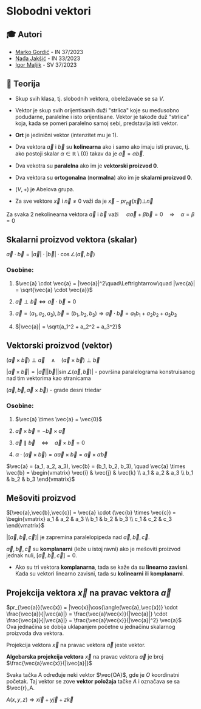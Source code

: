 # Slobodni vektori

## 🎓 Autori

- [Marko Gordić](https://github.com/MarkoGordic) - IN 37/2023
- [Nađa Jakšić](https://github.com/nadjaaaj) - IN 33/2023
- [Igor Maljik](https://github.com/IgorMaljik) - SV 37/2023

## 📜 Teorija

- Skup svih klasa, tj. slobodnih vektora, obeležavaće se sa $V$.

- Vektor je skup svih orijentisanih duži "strlica" koje su međusobno podudarne, paralelne i isto orijentisane. Vektor je takođe duž "strlica" koja, kada se pomeri paralelno samoj sebi, predstavlja isti vektor.

- **Ort** je jedinični vektor (intenzitet mu je 1).

- Dva vektora $\vec{a}$ i $\vec{b}$ su **kolinearna** ako i samo ako imaju isti pravac, tj. ako postoji skalar $\alpha \in \mathbb{R} \setminus \{0\}$ takav da je $\vec{a} = \alpha \vec{b}$.

- Dva vekotra su **paralelna** ako im je **vektorski proizvod 0**.

- Dva vektora su **ortogonalna** (**normalna**) ako im je **skalarni proizvod 0**.

- $(V,+)$ je Abelova grupa.

- Za sve vektore $\vec{x}$ i $\vec{n} \neq 0$ važi da je $\vec{x} - pr_{\vec{n}}(\vec{x}) \bot \vec{n}$

Za svaka 2 nekolinearna vektora $\vec{a}$ i $\vec{b}$ važi $\quad \alpha\vec{a} + \beta\vec{b} = 0 \quad \Rightarrow \quad \alpha = \beta = 0$

## Skalarni proizvod vektora (skalar)

$\vec{a} \cdot \vec{b} = |\vec{a}| \cdot |\vec{b}| \cdot \cos \angle {(\vec{a}, \vec{b})}$

### Osobine:

1) $\vec{a} \cdot \vec{a} = |\vec{a}|^2\quad\Leftrightarrow\quad |\vec{a}| = \sqrt{\vec{a} \cdot \vec{a}}$

2) $\vec{a} \perp \vec{b} \Leftrightarrow \vec{a} \cdot \vec{b} = 0$

3) $\vec{a} = (a_1,a_2,a_3), \vec{b} = (b_1,b_2,b_3) \Rightarrow \vec{a} \cdot \vec{b} = a_1b_1 + a_2b_2 + a_3b_3$

4) $|\vec{a}| = \sqrt{a_1^2 + a_2^2 + a_3^2}$

## Vektorski proizvod (vektor)

$(\vec{a} \times \vec{b}) \perp \vec{a} \quad\land\quad (\vec{a} \times \vec{b}) \perp \vec{b}$

$|\vec{a} \times \vec{b}| = |\vec{a}||\vec{b}||\sin\angle(\vec{a},\vec{b})|$ - površina paralelograma konstruisanog nad tim vektorima kao stranicama

$(\vec{a},\vec{b},\vec{a}\times\vec{b})$ - grade desni triedar

### Osobine:

1) $\vec{a} \times \vec{a} = \vec{0}$

2) $\vec{a} \times \vec{b} = -\vec{b} \times \vec{a}$

3) $\vec{a} \parallel \vec{b} \quad\Leftrightarrow\quad \vec{a} \times \vec{b} = 0$

4) $\alpha \cdot (\vec{a} \times \vec{b}) = \alpha\vec{a} \times \vec{b} = \vec{a} \times \alpha \vec{b}$

$\vec{a} = (a_1, a_2, a_3), \vec{b} = (b_1, b_2, b_3), \quad \vec{a} \times \vec{b} =
\begin{vmatrix}
\vec{i} & \vec{j} & \vec{k} \\
a_1 & a_2 & a_3 \\
b_1 & b_2 & b_3
\end{vmatrix}$

## Mešoviti proizvod

$[\vec{a},\vec{b},\vec{c}] = \vec{a} \cdot (\vec{b} \times \vec{c}) = 
\begin{vmatrix}
a_1 & a_2 & a_3 \\
b_1 & b_2 & b_3 \\
c_1 & c_2 & c_3
\end{vmatrix}$

$|[\vec{a},\vec{b},\vec{c}]|$ je zapremina paralelopipeda nad $\vec{a}, \vec{b}, \vec{c}$.

$\vec{a}, \vec{b}, \vec{c}$ su **komplanarni** (leže u istoj ravni) ako je mešoviti proizvod jednak nuli, $[\vec{a},\vec{b},\vec{c}] = 0$.

- Ako su tri vektora **komplanarna**, tada se kaže da su **linearno zavisni**. Kada su vektori linearno zavisni, tada su **kolinearni** ili **komplanarni**.

## Projekcija vektora $\vec{x}$ na pravac vektora $\vec{a}$

$pr_{\vec{a}}(\vec{x}) = |\vec{x}|\cos{\angle(\vec{a},\vec{x})} \cdot \frac{\vec{a}}{|\vec{a}|} = \frac{\vec{a}\vec{x}}{|\vec{a}|} \cdot \frac{\vec{a}}{|\vec{a}|} = \frac{\vec{a}\vec{x}}{|\vec{a}|^2} \vec{a}$  
Ova jednačina se dobija uklapanjem početne u jednačinu skalarnog proizvoda dva vektora.

Projekcija vektora $\vec{x}$ na pravac vektora $\vec{a}$ jeste vektor.

**Algebarska projekcija vektora** $\vec{x}$ na pravac vektora $\vec{a}$ je broj $\frac{\vec{a}\vec{x}}{|\vec{a}|}$

Svaka tačka A određuje neki vektor $\vec{OA}$, gde je $O$ koordinatni početak. Taj vektor se zove **vektor položaja** tačke $A$ i označava se sa $\vec{r}_A.

$A(x,y,z) \Rightarrow x\vec{i} + y\vec{j} + z\vec{k}$